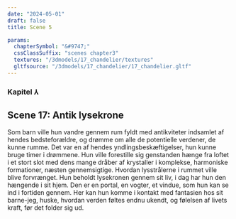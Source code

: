 ```yaml
---
date: "2024-05-01"
draft: false
title: Scene 5

params:
  chapterSymbol: "&#9747;"
  cssClassSuffix: "scenes chapter3"
  textures: "/3dmodels/17_chandelier/textures"
  gltfsource: "/3dmodels/17_chandelier/17_chandelier.gltf"
---
```

### Kapitel &#8516;
## Scene 17: Antik lysekrone
<canvas id="c"></canvas>

Som barn ville hun vandre gennem rum fyldt med antikviteter indsamlet af hendes bedsteforældre, og drømme om alle de potentielle verdener, de kunne rumme. Det var en af hendes yndlingsbeskæftigelser, hun kunne bruge timer i drømmene. Hun ville forestille sig genstanden hænge fra loftet i et stort slot med dens mange dråber af krystaller i komplekse, harmoniske formationer, næsten gennemsigtige. Hvordan lysstrålerne i rummet ville blive forvrænget. Hun beholdt lysekronen gennem sit liv, i dag har hun den hængende i sit hjem. Den er en portal, en vogter, et vindue, som hun kan se ind i fortiden gennem. Her kan hun komme i kontakt med fantasien hos sit barne-jeg, huske, hvordan verden føltes endnu ukendt, og følelsen af livets kraft, før det folder sig ud.
